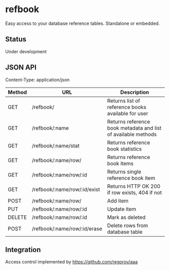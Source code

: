 # refbook
Easy access to your database reference tables. Standalone or embedded.

## Status
Under development


## JSON API

Content-Type: application/json


Method|URL| Description
----|--------------|----------------------------------------------------------------------
GET |/refbook/| Returns list of reference books available for user
GET |/refbook/:name|Returns reference book metadata and list of available methods       
GET |/refbook/:name/stat|Returns reference book statistics
GET |/refbook/:name/row/    |Returns reference book items 
GET |/refbook/:name/row/:id |Returns single reference book item
GET |/refbook/:name/row/:id/exist|Returns HTTP OK 200 if row exists, 404 if not
POST|/refbook/:name/row/|Add item
PUT |/refbook/:name/row/:id|Update item
DELETE| /refbook/:name/row/:id|Mark as deleted
POST|/refbook/:name/row/:id/erase|Delete rows from database table


## Integration
Access control implemented by https://github.com/regorov/aaa 


